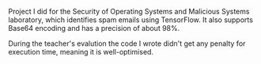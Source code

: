 Project I did for the Security of Operating Systems and Malicious Systems laboratory, which identifies spam emails using TensorFlow. It also supports Base64 encoding and has a precision of about 98%.

During the teacher's evalution the code I wrote didn't get any penalty for execution time, meaning it is well-optimised.
